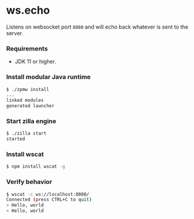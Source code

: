# ws.echo
Listens on websocket port `8080` and will echo back whatever is sent to the server.

### Requirements
 - JDK 11 or higher.

### Install modular Java runtime
```bash
$ ./zpmw install
...
linked modules
generated launcher
```

### Start zilla engine
```bash
$ ./zilla start
started
```

### Install wscat
```bash
$ npm install wscat -g
```

### Verify behavior
```bash
$ wscat -c ws://localhost:8080/
Connected (press CTRL+C to quit)
> Hello, world
< Hello, world
```
